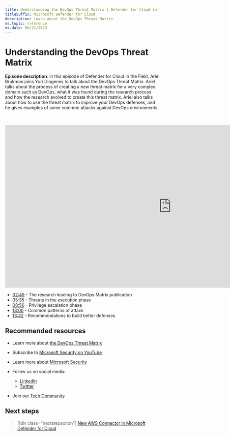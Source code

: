 ```yaml
---
title: Understanding the DevOps Threat Matrix | Defender for Cloud in the Field 
titleSuffix: Microsoft Defender for Cloud
description: Learn about the DevOps Threat Matrix
ms.topic: reference
ms.date: 06/21/2023
---
```


# Understanding the DevOps Threat Matrix

**Episode description**: In this episode of Defender for Cloud in the Field, Ariel Brukman joins Yuri Diogenes to talk about the DevOps Threat Matrix. Ariel talks about the process of creating a new threat matrix for a very complex domain such as DevOps, what it was found during the research process and how the research evolved to create this threat matrix. Ariel also talks about how to use the threat matrix to improve your DevOps defenses, and he gives examples of some common attacks against DevOps environments.

<br>
<br>
<iframe src="https://aka.ms/docs/player?id=20631aa4-501c-4fa6-bd9c-eadab45887af" width="1080" height="530" allowFullScreen="true" frameBorder="0"></iframe>

- [02:49](/shows/mdc-in-the-field/devops-threat-matrix#time=02m49s) - The research leading to DevOps Matrix publication
- [05:35](/shows/mdc-in-the-field/devops-threat-matrix#time=05m35s) - Threats in the execution phase
- [08:50](/shows/mdc-in-the-field/devops-threat-matrix#time=08m50s) - Privilege escalation phase
- [13:00](/shows/mdc-in-the-field/devops-threat-matrix#time=13m00s) - Common patterns of attack
- [13:42](/shows/mdc-in-the-field/devops-threat-matrix#time=13m42s) - Recommendations to build better defenses

## Recommended resources

- Learn more about [the DevOps Threat Matrix](https://www.microsoft.com/security/blog/2023/04/06/devops-threat-matrix/)
- Subscribe to [Microsoft Security on YouTube](https://www.youtube.com/playlist?list=PL3ZTgFEc7LysiX4PfHhdJPR7S8mGO14YS)
- Learn more about [Microsoft Security](https://msft.it/6002T9HQY)

- Follow us on social media:

  - [LinkedIn](https://www.linkedin.com/showcase/microsoft-security/)
  - [Twitter](https://twitter.com/msftsecurity)

- Join our [Tech Community](https://aka.ms/SecurityTechCommunity)

## Next steps

> [!div class="nextstepaction"]
> [New AWS Connector in Microsoft Defender for Cloud](episode-one.md)
